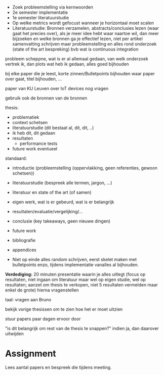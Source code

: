 - Zoek probleemstelling via kernwoorden
- 2e semester implementatie
- 1e semester literatuurstudie
- Op welke metrics wordt gefocust wanneer je horizontaal moet scalen
- Literatuurstudie: Bronnen verzamelen, abstracts/conclusies lezen (waar gaat het precies over), als je meer idee hebt waar naartoe wil, dan meer bijzoeken en welke bronnen ga je effectief lezen, niet per artikel samenvatting schrijven maar probleemstelling en alles rond onderzoek (state of the art bespreking) bvb wat is continuous integration

probleem scheppne, wat is er al allemaal gedaan, van welk onderzoek vertrek ik, dan plots wat heb ik gedaan, alles goed bijhouden

bij elke paper die je leest, korte zinnen/Bulletpoints bijhouden waar paper over gaat, titel bijhouden, ...

paper van KU Leuven over IoT devices nog vragen

gebruik ook de bronnen van de bronnen

thesis:
  - problematiek
  - context schetsen
  - literatuurstudie (dit bestaat al, dit, dit, ..)
  - ik heb dit, dit gedaan
  - resultaten
    - performance tests
  - future work eventueel


standaard:
  - introductie (probleemstelling (oppervlakking, geen referenties, gewoon schetsen))
  - literatuurstudie (bespreek alle termen, jargon, ...)
  - literatuur en state of the art (of samen)
  - eigen werk, wat is er gebeurd, wat is er belangrijk
  - resultaten/evaluatie/vergelijking/...
  - conclusie (key takeaways, geen nieuwe dingen)
  - future work
  - bibliografie
  - appendices

- Niet op einde alles random schrijven, eerst skelet maken met bulletpoints enzo, tijdens implementatie vanalles al bijhouden.

**Verdediging:** 20 minuten presentatie waarin je alles uitlegt (focus op resultaten, niet ingaan om literatuur maar wel op eigen studie, wel op resultaten; aanzet om thesis te verkopen, niet 5 resultaten vermelden maar enkel de grote)
hierna vragenstellen

taal: vragen aan Bruno

bekijk vorige thesissen om te zien hoe het er moet uitzien

stuur papers paar dagen ervoor door

"is dit belangrijk om rest van de thesis te snappen?" indien ja, dan daarover uitwijden







# Assignment
Lees aantal papers en bespreek die tijdens meeting.

